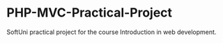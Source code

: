 # PHP-MVC-Practical-Project
SoftUni practical project for the course Introduction in web development.
